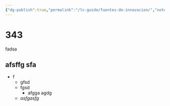 ```yaml
---
{"dg-publish":true,"permalink":"/lc-guide/fuentes-de-innovacion/","noteIcon":"📄"}
---
```



# 343
fadsa

## afsffg sfa

- f
	-  gfsd
	- fgsd
		- afgga agdg
	- _asfgasfg_

